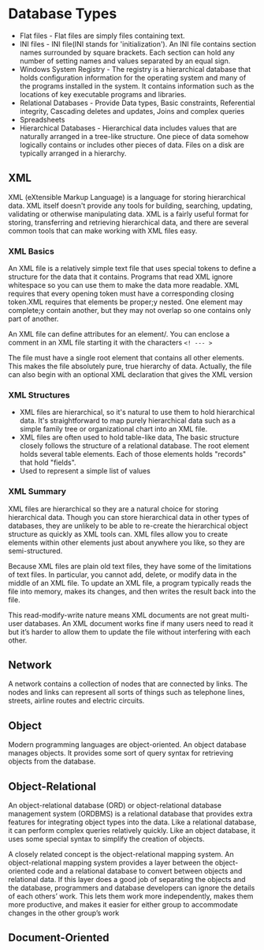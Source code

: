# Database Types

- Flat files - Flat files are simply files containing text.
- INI files - INI file(INI stands for 'initialization'). An INI file contains section names surrounded by square brackets. Each section can hold any number of setting names and values separated by an equal sign.
- Windows System Registry - The registry is a hierarchical database that holds configuration information for the operating system and many of the programs installed in the system. It contains information such as the locations of key executable programs and libraries.
- Relational Databases - Provide Data types, Basic constraints, Referential integrity, Cascading deletes and updates, Joins and complex queries
- Spreadsheets
- Hierarchical Databases - Hierarchical data includes values that are naturally arranged in a tree-like structure. One piece of data somehow logically contains or includes other pieces of data. Files on a disk are typically arranged in a hierarchy.

## XML

XML (eXtensible Markup Language) is a language for storing hierarchical data. XML itself doesn't provide any tools for building, searching, updating, validating or otherwise manipulating data. XML is a fairly useful format for storing, transferring and retrieving hierarchical data, and there are several common tools that can make working with XML files easy.

### XML Basics

An XML file is a relatively simple text file that uses special tokens to define a structure for the data that it contains. Programs that read XML ignore whitespace so you can use them to make the data more readable. XML requires that every opening token must have a corresponding closing token.XML requires that elements be proper;y nested. One element may complete;y contain another, but they may not overlap so one contains only part of another.

An XML file can define attributes for an element/. You can enclose a comment in an XML file starting it with the characters `<! --- >`

The file must have a single root element that contains all other elements. This makes the file absolutely pure, true hierarchy of data. Actually, the file can also begin with an optional XML declaration that gives the XML version

### XML Structures

- XML files are hierarchical, so it's natural to use them to hold hierarchical data. It's straightforward to map purely hierarchical data such as a simple family tree or organizational chart into an XML file.
- XML files are often used to hold table-like data, The basic structure closely follows the structure of a relational database. The root element holds several table elements. Each of those elements holds "records" that hold "fields".
- Used to represent a simple list of values

### XML Summary

XML files are hierarchical so they are a natural choice for storing hierarchical data. Though you can store
hierarchical data in other types of databases, they are unlikely to be able to re-create the hierarchical
object structure as quickly as XML tools can. XML files allow you to create elements within other elements just about anywhere you like, so they are semi-structured.

Because XML files are plain old text files, they have some of the limitations of text files. In particular, you cannot add, delete, or modify data in the middle of an XML file. To update an XML file, a program typically reads the file into memory, makes its changes, and then writes the result back into the file.

This read-modify-write nature means XML documents are not great multi-user databases. An XML
document works fine if many users need to read it but it’s harder to allow them to update the file without
interfering with each other.

## Network

A network contains a collection of nodes that are connected by links. The nodes and links can represent all sorts of things such as telephone lines, streets, airline routes and electric circuits.

## Object

Modern programming languages are object-oriented. An object database manages objects. It provides some sort of query syntax for retrieving objects from the database.

## Object-Relational

An object-relational database (ORD) or object-relational database management system (ORDBMS) is a
relational database that provides extra features for integrating object types into the data. Like a relational
database, it can perform complex queries relatively quickly. Like an object database, it uses some special
syntax to simplify the creation of objects.

A closely related concept is the object-relational mapping system. An object-relational mapping system provides
a layer between the object-oriented code and a relational database to convert between objects and
relational data. If this layer does a good job of separating the objects and the database, programmers and
database developers can ignore the details of each others’ work. This lets them work more independently,
makes them more productive, and makes it easier for either group to accommodate changes in the other
group’s work


## Document-Oriented
